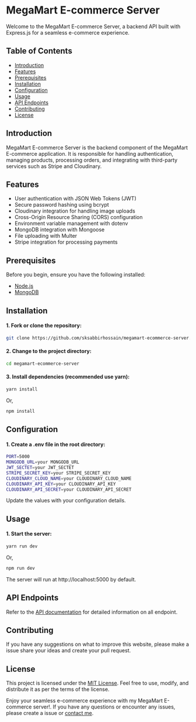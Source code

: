 # MegaMart E-commerce Server

Welcome to the MegaMart E-commerce Server, a backend API built with Express.js for a seamless e-commerce experience.

## Table of Contents

- [Introduction](#introduction)
- [Features](#features)
- [Prerequisites](#prerequisites)
- [Installation](#installation)
- [Configuration](#configuration)
- [Usage](#usage)
- [API Endpoints](#api-endpoints)
- [Contributing](#contributing)
- [License](#license)

## Introduction

MegaMart E-commerce Server is the backend component of the MegaMart E-commerce application. It is responsible for handling authentication, managing products, processing orders, and integrating with third-party services such as Stripe and Cloudinary.

## Features

- User authentication with JSON Web Tokens (JWT)
- Secure password hashing using bcrypt
- Cloudinary integration for handling image uploads
- Cross-Origin Resource Sharing (CORS) configuration
- Environment variable management with dotenv
- MongoDB integration with Mongoose
- File uploading with Multer
- Stripe integration for processing payments

## Prerequisites

Before you begin, ensure you have the following installed:

- [Node.js](https://nodejs.org/)
- [MongoDB](https://www.mongodb.com/)

## Installation

#### 1. Fork or clone the repository:

```bash
git clone https://github.com/sksabbirhossain/megamart-ecommerce-server.git
```

#### 2. Change to the project directory:

```bash
cd megamart-ecommerce-server
```

#### 3. Install dependencies (recommended use yarn):

```bash
yarn install
```

Or,

```bash
npm install
```

## Configuration

#### 1. Create a .env file in the root directory:

```bash
PORT=5000
MONGODB_URL=your MONGODB_URL
JWT_SECTET=your JWT_SECTET
STRIPE_SECRET_KEY=your STRIPE_SECRET_KEY
CLOUDINARY_CLOUD_NAME=your CLOUDINARY_CLOUD_NAME
CLOUDINARY_API_KEY=your CLOUDINARY_API_KEY
CLOUDINARY_API_SECRET=your CLOUDINARY_API_SECRET
```

Update the values with your configuration details.

## Usage

#### 1. Start the server:

```bash
yarn run dev
```

Or,

```bash
npm run dev
```

The server will run at http://localhost:5000 by default.

## API Endpoints

Refer to the [API documentation](API_DOCUMENTATION.md) for detailed information on all endpoint.

## Contributing

If you have any suggestions on what to improve this website, please make a issue share your ideas and create your pull request.

## License

This project is licensed under the [MIT License](LICENSE.md). Feel free to use, modify, and distribute it as per the terms of the license.

Enjoy your seamless e-commerce experience with my MegaMart E-commerce server!. If you have any questions or encounter any issues, please create a issue or [contact me](https://www.linkedin.com/in/sk-sabbir-hossain/).
